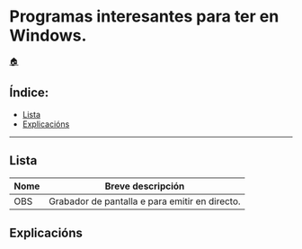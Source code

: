 # Programas interesantes para ter en Windows.

[:house:](readme.md)  

## Índice:
* [Lista](programas-w2.md#lista)
* [Explicacións](programas-w2.md#explicacións)

------

## Lista

| Nome 		      	| Breve descripción 	                            |
| ------------ 		| ------------- 		                              |
| OBS		        	| Grabador de pantalla e para emitir en directo.	|

## Explicacións
